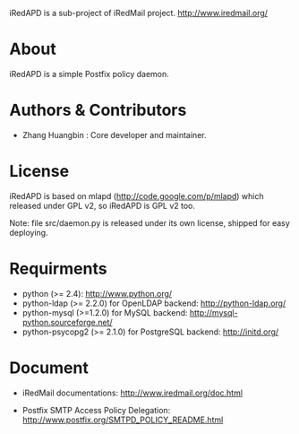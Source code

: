 iRedAPD is a sub-project of iRedMail project. http://www.iredmail.org/

# About

iRedAPD is a simple Postfix policy daemon.

# Authors & Contributors

* Zhang Huangbin <zhb _at_ iredmail.org>: Core developer and maintainer.

# License

iRedAPD is based on mlapd (http://code.google.com/p/mlapd) which released
under GPL v2, so iRedAPD is GPL v2 too.

Note: file src/daemon.py is released under its own license, shipped
for easy deploying.

# Requirments

* python (>= 2.4): http://www.python.org/
* python-ldap (>= 2.2.0) for OpenLDAP backend: http://python-ldap.org/
* python-mysql (>=1.2.0) for MySQL backend: http://mysql-python.sourceforge.net/
* python-psycopg2 (>= 2.1.0) for PostgreSQL backend: http://initd.org/

# Document
* iRedMail documentations:
  http://www.iredmail.org/doc.html

* Postfix SMTP Access Policy Delegation:
  http://www.postfix.org/SMTPD_POLICY_README.html
